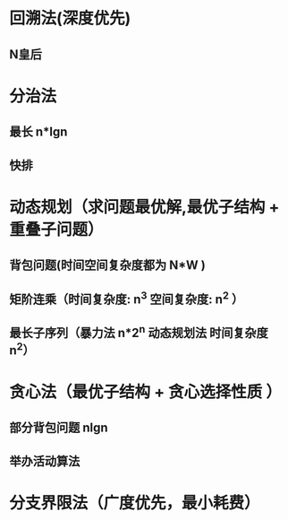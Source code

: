 
# 回溯法(深度优先)
## N皇后

# 分治法
## 最长 n*lgn
## 快排








# 动态规划（求问题最优解,最优子结构 + 重叠子问题）

##  背包问题(时间空间复杂度都为 N*W )

## 矩阶连乘（时间复杂度: n<sup>3</sup> 空间复杂度: n<sup>2</sup> ）
## 最长子序列（暴力法 n*2<sup>n</sup>  动态规划法 时间复杂度 n<sup>2</sup>）


# 贪心法（最优子结构 + 贪心选择性质 ）

## 部分背包问题 nlgn

## 举办活动算法


# 分支界限法（广度优先，最小耗费）
